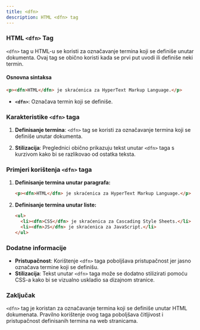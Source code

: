 ```yaml
---
title: <dfn>
description: HTML <dfn> tag
---
```


### HTML `<dfn>` Tag

`<dfn>` tag u HTML-u se koristi za označavanje termina koji se definiše unutar dokumenta. Ovaj tag se obično koristi kada se prvi put uvodi ili definiše neki termin.

#### Osnovna sintaksa

```html
<p><dfn>HTML</dfn> je skraćenica za HyperText Markup Language.</p>
```

- **`<dfn>`**: Označava termin koji se definiše.

### Karakteristike `<dfn>` taga

1. **Definisanje termina**:
   `<dfn>` tag se koristi za označavanje termina koji se definiše unutar dokumenta.

2. **Stilizacija**:
   Preglednici obično prikazuju tekst unutar `<dfn>` taga s kurzivom kako bi se razlikovao od ostatka teksta.

### Primjeri korištenja `<dfn>` taga

1. **Definisanje termina unutar paragrafa:**

   ```html
   <p><dfn>HTML</dfn> je skraćenica za HyperText Markup Language.</p>
   ```

2. **Definisanje termina unutar liste:**
   ```html
   <ul>
     <li><dfn>CSS</dfn> je skraćenica za Cascading Style Sheets.</li>
     <li><dfn>JS</dfn> je skraćenica za JavaScript.</li>
   </ul>
   ```

### Dodatne informacije

- **Pristupačnost**: Korištenje `<dfn>` taga poboljšava pristupačnost jer jasno označava termine koji se definišu.
- **Stilizacija**: Tekst unutar `<dfn>` taga može se dodatno stilizirati pomoću CSS-a kako bi se vizualno uskladio sa dizajnom stranice.

### Zaključak

`<dfn>` tag je koristan za označavanje termina koji se definiše unutar HTML dokumenata. Pravilno korištenje ovog taga poboljšava čitljivost i pristupačnost definisanih termina na web stranicama.
